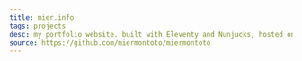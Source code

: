 ```yaml
---
title: mier.info
tags: projects
desc: my portfolio website. built with Eleventy and Nunjucks, hosted on Firebase.
source: https://github.com/miermontoto/miermontoto
---
```

